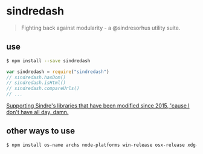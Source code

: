 # sindredash
> Fighting back against modularity - a @sindresorhus utility suite.


## use
```sh
$ npm install --save sindredash
```
```js
var sindredash = require("sindredash")
// sindredash.hasDom()
// sindredash.isHtml()
// sindredash.compareUrls()
// ...
```

[Supporting Sindre's libraries that have been modified since 2015, 'cause I don't have all day, damn.](index.js)


## other ways to use
```sh
$ npm install os-name archs node-platforms win-release osx-release xdg-basedir user-home default-uid sudo-block root-check downgrade-root has-dom is-stream is-html is-md is-binary-path is-progressive unique-random unique-random-array alpha-sort sort-on each-async markdown-extensions binary-extensions modify-values modify-keys lowercase-keys dot-prop debug-log get-stdin caller-path caller-callsite detect-newline newline-br pad-stream strip-ansi humanize-string decamelize camelcase titleize untildify strip-css-comments strip-json-comments filename-reserved-regex valid-filename filenamify filenamify-url normalize-url humanize-url strip-url-auth strip-outer compare-urls condense-whitespace trim-repeated prepend-http get-urls multiline superb random-word dog-names cat-names somebody npm-name npm-keyword registry-url package-json bower-name github-username is-up public-ip ipify cpy cp-file read-chunk globby
```
